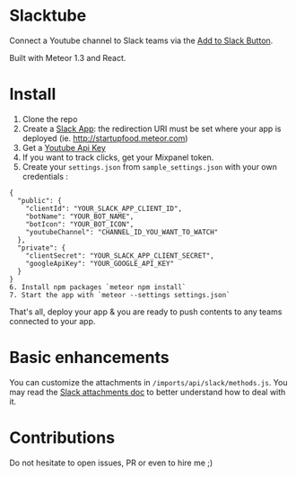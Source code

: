 # Slacktube
Connect a Youtube channel to Slack teams via the [Add to Slack Button](https://api.slack.com/docs/slack-button). 

Built with Meteor 1.3 and React.

# Install
1. Clone the repo
2. Create a [Slack App](https://api.slack.com/applications/new): the redirection URI must be set where your app is deployed (ie. http://startupfood.meteor.com)
3. Get a [Youtube Api Key](https://developers.google.com/youtube/v3/getting-started)
4. If you want to track clicks, get your Mixpanel token.
5. Create your `settings.json` from `sample_settings.json` with your own credentials :
```
{
  "public": {
    "clientId": "YOUR_SLACK_APP_CLIENT_ID",
    "botName": "YOUR_BOT_NAME",
    "botIcon": "YOUR_BOT_ICON",
    "youtubeChannel": "CHANNEL_ID_YOU_WANT_TO_WATCH"
  },
  "private": {
    "clientSecret": "YOUR_SLACK_APP_CLIENT_SECRET",
    "googleApiKey": "YOUR_GOOGLE_API_KEY"
  }
}
6. Install npm packages `meteor npm install`
7. Start the app with `meteor --settings settings.json`
```

That's all, deploy your app & you are ready to push contents to any teams connected to your app.

# Basic enhancements
You can customize the attachments in `/imports/api/slack/methods.js`.
You may read the [Slack attachments doc](https://api.slack.com/docs/attachments) to better understand how to deal with it.

# Contributions
Do not hesitate to open issues, PR or even to hire me ;) 
